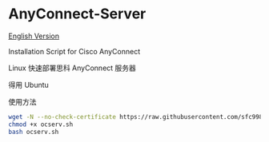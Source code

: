 # AnyConnect-Server

[English Version](/README.EN.md)

Installation Script for Cisco AnyConnect

Linux 快速部署思科 AnyConnect 服务器

得用 Ubuntu

使用方法

```bash
wget -N --no-check-certificate https://raw.githubusercontent.com/sfc9982/AnyConnect-Server/main/ocserv.sh
chmod +x ocserv.sh
bash ocserv.sh
```
